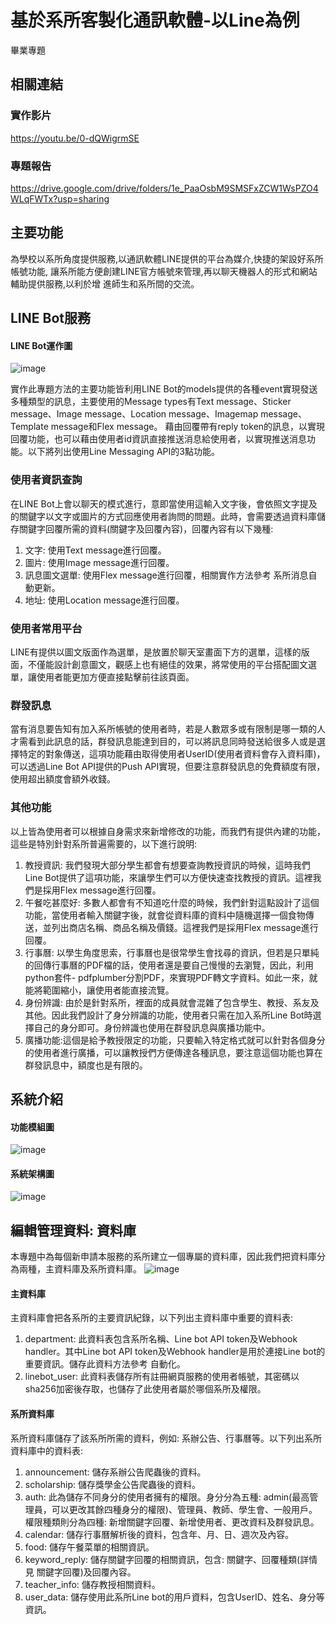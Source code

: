 # 基於系所客製化通訊軟體-以Line為例
畢業專題

## 相關連結
### 實作影片
https://youtu.be/0-dQWigrmSE
### 專題報告
https://drive.google.com/drive/folders/1e_PaaOsbM9SMSFxZCW1WsPZO4WLqFWTx?usp=sharing

## 主要功能
為學校以系所角度提供服務,以通訊軟體LINE提供的平台為媒介,快捷的架設好系所帳號功能,
讓系所能方便創建LINE官方帳號來管理,再以聊天機器人的形式和網站輔助提供服務,以利於增
進師生和系所間的交流。

## LINE Bot服務
#### LINE Bot運作圖
![image](Screenshot_4.png)

實作此專題方法的主要功能皆利用LINE Bot的models提供的各種event實現發送多種類型的訊息，主要使用的Message types有Text message、Sticker message、Image message、Location message、Imagemap message、Template message和Flex message。
	藉由回覆帶有reply token的訊息，以實現回覆功能，也可以藉由使用者id資訊直接推送消息給使用者，以實現推送消息功能。以下將列出使用Line Messaging API的3點功能。
### 使用者資訊查詢
在LINE Bot上會以聊天的模式進行，意即當使用這輸入文字後，會依照文字提及的關鍵字以文字或圖片的方式回應使用者詢問的問題。此時，會需要透過資料庫儲存關鍵字回覆所需的資料(關鍵字及回覆內容)，回覆內容有以下幾種:
1. 文字: 使用Text message進行回覆。
2. 圖片: 使用Image message進行回覆。
3. 訊息圖文選單: 使用Flex message進行回覆，相關實作方法參考 系所消息自動更新。
4. 地址: 使用Location message進行回覆。
### 使用者常用平台
LINE有提供以圖文版面作為選單，是放置於聊天室畫面下方的選單，這樣的版面，不僅能設計創意圖文，觀感上也有絕佳的效果，將常使用的平台搭配圖文選單，讓使用者能更加方便直接點擊前往該頁面。
### 群發訊息
當有消息要告知有加入系所帳號的使用者時，若是人數眾多或有限制是哪一類的人才需看到此訊息的話，群發訊息能達到目的，可以將訊息同時發送給很多人或是選擇特定的對象傳送，這項功能藉由取得使用者UserID(使用者資料會存入資料庫)，可以透過Line Bot API提供的Push API實現，但要注意群發訊息的免費額度有限，使用超出額度會額外收錢。
### 其他功能
以上皆為使用者可以根據自身需求來新增修改的功能，而我們有提供內建的功能，這些是特別針對系所普遍需要的，以下進行說明:
1. 教授資訊: 我們發現大部分學生都會有想要查詢教授資訊的時候，這時我們Line Bot提供了這項功能，來讓學生們可以方便快速查找教授的資訊。這裡我們是採用Flex message進行回覆。
2. 午餐吃甚麼好: 多數人都會有不知道吃什麼的時候，我們針對這點設計了這個功能，當使用者輸入關鍵字後，就會從資料庫的資料中隨機選擇一個食物傳送，並列出商店名稱、商品名稱及價錢。這裡我們是採用Flex message進行回覆。
3. 行事曆: 以學生角度思索，行事曆也是很常學生會找尋的資訊，但若是只單純的回傳行事曆的PDF檔的話，使用者還是要自己慢慢的去瀏覽，因此，利用python套件- pdfplumber分割PDF，來實現PDF轉文字資料。如此一來，就能將範圍縮小，讓使用者能直接流覽。
4. 身份辨識: 由於是針對系所，裡面的成員就會混雜了包含學生、教授、系友及其他。因此我們設計了身分辨識的功能，使用者只需在加入系所Line Bot時選擇自己的身分即可。身份辨識也使用在群發訊息與廣播功能中。
5. 廣播功能:這個是給予教授限定的功能，只要輸入特定格式就可以針對各個身分的使用者進行廣播，可以讓教授們方便傳達各種訊息，要注意這個功能也算在群發訊息中，額度也是有限的。


## 系統介紹
#### 功能模組圖
![image](Screenshot_2.png)

#### 系統架構圖
![image](Screenshot_3.png)

## 編輯管理資料: 資料庫
本專題中為每個新申請本服務的系所建立一個專屬的資料庫，因此我們把資料庫分為兩種，主資料庫及系所資料庫。
![image](Screenshot_5.png)

#### 主資料庫
主資料庫會把各系所的主要資訊紀錄，以下列出主資料庫中重要的資料表: 
1. department: 此資料表包含系所名稱、Line bot API token及Webhook handler。其中Line bot API token及Webhook handler是用於連接Line bot的重要資訊。儲存此資料方法參考 自動化。
2. linebot_user: 此資料表儲存所有註冊網頁服務的使用者帳號，其密碼以sha256加密後存取，也儲存了此使用者屬於哪個系所及權限。
#### 系所資料庫
系所資料庫儲存了該系所所需的資料，例如: 系辦公告、行事曆等。以下列出系所資料庫中的資料表:
1. announcement: 儲存系辦公告爬蟲後的資料。
2. scholarship: 儲存獎學金公告爬蟲後的資料。
3. auth: 此為儲存不同身分的使用者擁有的權限。身分分為五種: admin(最高管理員，可以更改其餘四種身分的權限)、管理員、教師、學生會、一般用戶。權限種類則分為四種: 新增關鍵字回覆、新增使用者、更改資料及群發訊息。
4. calendar: 儲存行事曆解析後的資料，包含年、月、日、週次及內容。
5. food: 儲存午餐菜單的相關資訊。
6. keyword_reply: 儲存關鍵字回覆的相關資訊，包含: 關鍵字、回覆種類(詳情見 關鍵字回覆)及回覆內容。
7. teacher_info: 儲存教授相關資料。
8. user_data: 儲存使用此系所Line bot的用戶資料，包含UserID、姓名、身分等資訊。
